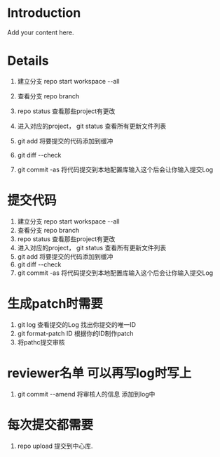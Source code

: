 # Introduction #

Add your content here.


# Details #
  1. 建立分支 repo start workspace --all

  1. 查看分支 repo branch

  1. repo status 查看那些project有更改

  1. 进入对应的project， git status 查看所有更新文件列表

  1. git add 将要提交的代码添加到缓冲

  1. git diff --check

  1. git commit -as  将代码提交到本地配置库输入这个后会让你输入提交Log



# 提交代码 #
  1. 建立分支 repo start workspace --all
  1. 查看分支 repo branch
  1. repo status 查看那些project有更改
  1. 进入对应的project， git status 查看所有更新文件列表
  1. git add 将要提交的代码添加到缓冲
  1. git diff --check
  1. git commit -as  将代码提交到本地配置库输入这个后会让你输入提交Log

# 生成patch时需要 #
  1. git log 查看提交的Log 找出你提交的唯一ID
  1. git format-patch ID 根据你的ID制作patch
  1. 将pathc提交审核

# reviewer名单 可以再写log时写上 #
  1. git commit --amend  将审核人的信息 添加到log中

# 每次提交都需要 #
  1. repo upload 提交到中心库.